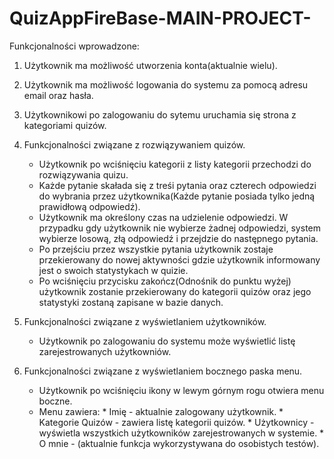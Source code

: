 # QuizAppFireBase-MAIN-PROJECT-

Funkcjonalności wprowadzone:
1. Użytkownik ma możliwość utworzenia konta(aktualnie wielu).
2. Użytkownik ma możliwość logowania do systemu za pomocą adresu email oraz hasła.
3. Użytkownikowi po zalogowaniu do sytemu uruchamia się strona z kategoriami quizów.
5. Funkcjonalności związane z rozwiązywaniem quizów.
      * Użytkownik po wciśnięciu kategorii z listy kategorii przechodzi do rozwiązywania quizu.
      * Każde pytanie skałada się z treśi pytania oraz czterech odpowiedzi do wybrania przez użytkownika(Każde pytanie posiada tylko jedną prawidłową odpowiedź).
      * Użytkownik ma określony czas na udzielenie odpowiedzi. W przypadku gdy użytkownik nie wybierze żadnej odpowiedzi, system wybierze losową, złą odpowiedź 
        i przejdzie do następnego pytania.
      * Po przejściu przez wszystkie pytania użytkownik zostaje przekierowany do nowej aktywności gdzie użytkownik informowany jest o swoich statystykach w quizie.
      * Po wciśnięciu przycisku zakończ(Odnośnik do punktu wyżej) użytkownik zostanie przekierowany do kategorii quizów oraz jego statystyki zostaną zapisane w bazie danych.
    
6. Funkcjonalności związane z wyświetlaniem użytkowników.
      * Użytkownik po zalogowaniu do systemu może wyświetlić listę zarejestrowanych użytkowniów.
    

7. Funkcjonalności związane z wyświetlaniem bocznego paska menu.
      * Użytkownik po wciśnięciu ikony w lewym górnym rogu otwiera menu boczne.
      * Menu zawiera:
            * Imię - aktualnie zalogowany użytkownik.
            * Kategorie Quizów - zawiera listę kategorii quizów.
            * Użytkownicy - wyświetla wszystkich użytkowników zarejestrowanych w systemie.
            * O mnie - (aktualnie funkcja wykorzystywana do osobistych testów).


